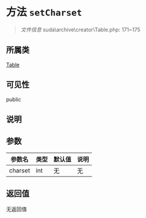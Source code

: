 # 方法 `setCharset`

> *文件信息* suda\archive\creator\Table.php: 171~175

## 所属类 

[Table](../Table.md)

## 可见性

public

## 说明



## 参数


| 参数名 | 类型 | 默认值 | 说明 |
|--------|-----|-------|-------|
| charset |  int | 无 | 无 |



## 返回值

无返回值
